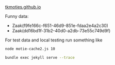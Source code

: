 [tkmoties.github.io](https://tkmoties.github.io)

Funny data:
- Zaak(f9fe166c-f651-46d9-851e-fdaa2e4a2c30)
- Zaak(dd16bd1f-31b2-40d0-a2db-73e55c749d9f)

For test data and local testing run something like

```bash
node motie-cache2.js 10
```

```bash
bundle exec jekyll serve --trace
```
